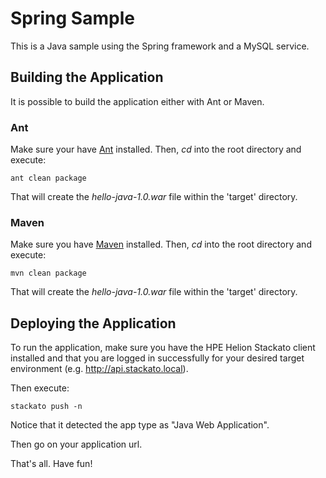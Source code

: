 Spring Sample
=============

This is a Java sample using the Spring framework and a MySQL service.

Building the Application
------------------------

It is possible to build the application either with Ant or Maven.

### Ant

Make sure your have [Ant](http://ant.apache.org/ "Ant") installed.
Then, *cd* into the root directory and execute:

	ant clean package
	
That will create the *hello-java-1.0.war* file within the 'target' directory.

### Maven

Make sure you have [Maven](http://maven.apache.org/ "Maven") installed.
Then, *cd* into the root directory and execute:

	mvn clean package

That will create the *hello-java-1.0.war* file within the 'target' directory.

Deploying the Application
-------------------------

To run the application, make sure you have the HPE Helion Stackato client installed and that you are logged in successfully for your desired target environment (e.g. http://api.stackato.local).

Then execute:

	stackato push -n 
	
Notice that it detected the app type as "Java Web Application".

Then go on your application url.

That's all. Have fun!
